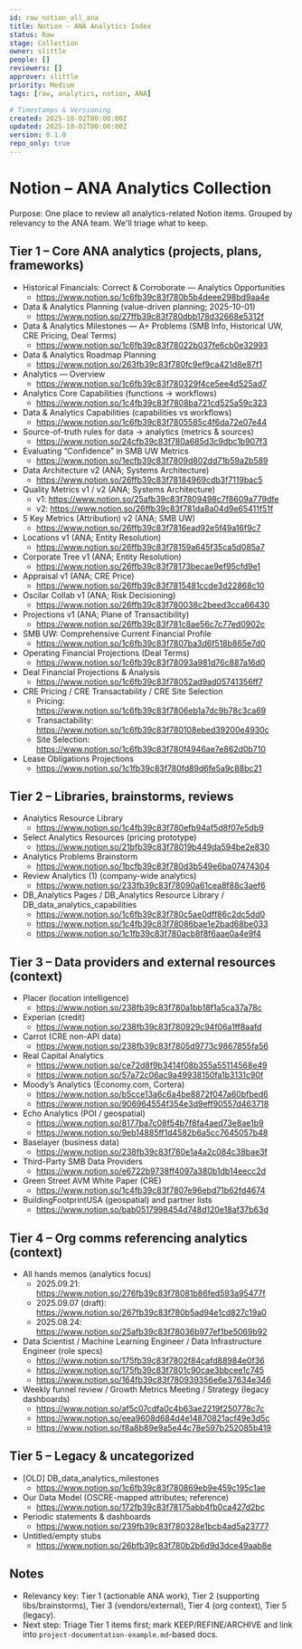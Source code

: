 ```yaml
---
id: raw_notion_all_ana
title: Notion – ANA Analytics Index
status: Raw
stage: Collection
owner: slittle
people: []
reviewers: []
approver: slittle
priority: Medium
tags: [raw, analytics, notion, ANA]

# Timestamps & Versioning
created: 2025-10-02T00:00:00Z
updated: 2025-10-02T00:00:00Z
version: 0.1.0
repo_only: true
---
```


# Notion – ANA Analytics Collection

Purpose: One place to review all analytics-related Notion items. Grouped by relevancy to the ANA team. We'll triage what to keep.

## Tier 1 – Core ANA analytics (projects, plans, frameworks)

- Historical Financials: Correct & Corroborate — Analytics Opportunities
  - <https://www.notion.so/1c6fb39c83f780b5b4deee298bd9aa4e>
- Data & Analytics Planning (value-driven planning; 2025-10-01)
  - <https://www.notion.so/27ffb39c83f780dbb178d32668e5312f>
- Data & Analytics Milestones — A+ Problems (SMB Info, Historical UW, CRE Pricing, Deal Terms)
  - <https://www.notion.so/1c6fb39c83f78022b037fe6cb0e32993>
- Data & Analytics Roadmap Planning
  - <https://www.notion.so/263fb39c83f780fc9ef9ca421d8e87f1>
- Analytics — Overview
  - <https://www.notion.so/1c6fb39c83f780329f4ce5ee4d525ad7>
- Analytics Core Capabilities (functions → workflows)
  - <https://www.notion.so/1c4fb39c83f7808ba721cd525a59c323>
- Data & Analytics Capabilities (capabilities vs workflows)
  - <https://www.notion.so/1c6fb39c83f7805585c4f6da72e07e44>
- Source-of-truth rules for data → analytics (metrics & sources)
  - <https://www.notion.so/24cfb39c83f780a685d3c9dbc1b907f3>
- Evaluating “Confidence” in SMB UW Metrics
  - <https://www.notion.so/1ecfb39c83f7809d802dd71b59a2b589>
- Data Architecture v2 (ANA; Systems Architecture)
  - <https://www.notion.so/26ffb39c83f78184969cdb3f7119bac5>
- Quality Metrics v1 / v2 (ANA; Systems Architecture)
  - v1: <https://www.notion.so/25afb39c83f7809498c7f8609a779dfe>
  - v2: <https://www.notion.so/26ffb39c83f781da8a04d9e65411f51f>
- 5 Key Metrics (Attribution) v2 (ANA; SMB UW)
  - <https://www.notion.so/26ffb39c83f7816ead92e5f49a16f9c7>
- Locations v1 (ANA; Entity Resolution)
  - <https://www.notion.so/26ffb39c83f78159a645f35ca5d085a7>
- Corporate Tree v1 (ANA; Entity Resolution)
  - <https://www.notion.so/26ffb39c83f78173becae9ef95cfd9e1>
- Appraisal v1 (ANA; CRE Price)
  - <https://www.notion.so/26ffb39c83f7815481ccde3d22868c10>
- Oscilar Collab v1 (ANA; Risk Decisioning)
  - <https://www.notion.so/26ffb39c83f780038c2beed3cca66430>
- Projections v1 (ANA; Plane of Transactibility)
  - <https://www.notion.so/26ffb39c83f781c8ae56c7c77ed0902c>
- SMB UW: Comprehensive Current Financial Profile
  - <https://www.notion.so/1c6fb39c83f7807ba3d6f518b865e7d0>
- Operating Financial Projections (Deal Terms)
  - <https://www.notion.so/1c6fb39c83f78093a981d76c887a16d0>
- Deal Financial Projections & Analysis
  - <https://www.notion.so/1c6fb39c83f78052ad9ad05741356ff7>
- CRE Pricing / CRE Transactability / CRE Site Selection
  - Pricing: <https://www.notion.so/1c6fb39c83f7806eb1a7dc9b78c3ca69>
  - Transactability: <https://www.notion.so/1c6fb39c83f780108ebed39200e4930c>
  - Site Selection: <https://www.notion.so/1c6fb39c83f780f4946ae7e862d0b710>
- Lease Obligations Projections
  - <https://www.notion.so/1c1fb39c83f780fd89d6fe5a9c88bc21>

## Tier 2 – Libraries, brainstorms, reviews

- Analytics Resource Library
  - <https://www.notion.so/1c4fb39c83f780efb94af5d8f07e5db9>
- Select Analytics Resources (pricing prototype)
  - <https://www.notion.so/21bfb39c83f78019b449da594be2e830>
- Analytics Problems Brainstorm
  - <https://www.notion.so/1bcfb39c83f780d3b549e6ba07474304>
- Review Analytics (1) (company-wide analytics)
  - <https://www.notion.so/233fb39c83f78090a61cea8f88c3aef6>
- DB_Analytics Pages / DB_Analytics Resource Library / DB_data_analytics_capabilities
  - <https://www.notion.so/1c6fb39c83f780c5ae0dff86c2dc5dd0>
  - <https://www.notion.so/1c4fb39c83f78086bae1e2bad68be033>
  - <https://www.notion.so/1c1fb39c83f780acb8f8f6aae0a4e9f4>

## Tier 3 – Data providers and external resources (context)

- Placer (location intelligence)
  - <https://www.notion.so/238fb39c83f780a1bb18f1a5ca37a78c>
- Experian (credit)
  - <https://www.notion.so/238fb39c83f780929c94f06a1ff8aafd>
- Carrot (CRE non-API data)
  - <https://www.notion.so/238fb39c83f7805d9773c9867855fa56>
- Real Capital Analytics
  - <https://www.notion.so/ce72d8f9b3414f08b355a55114568e49>
  - <https://www.notion.so/57a72c06ac9a49938150fa1b3131c90f>
- Moody’s Analytics (Economy.com, Cortera)
  - <https://www.notion.so/b5cce13a6c6a4be8872f047a60bfbed6>
  - <https://www.notion.so/906964554f354e3d9eff90557d463718>
- Echo Analytics (POI / geospatial)
  - <https://www.notion.so/8177ba7c08f54b7f8fa4aed73e8ae1b9>
  - <https://www.notion.so/9eb14885ff1d4582b6a5cc7645057b48>
- Baselayer (business data)
  - <https://www.notion.so/238fb39c83f780e1a4a2c084c38bae3f>
- Third-Party SMB Data Providers
  - <https://www.notion.so/e6722b9738ff4097a380b1db14eecc2d>
- Green Street AVM White Paper (CRE)
  - <https://www.notion.so/1c4fb39c83f7807e96ebd71b62fd4674>
- BuildingFootprintUSA (geospatial) and partner lists
  - <https://www.notion.so/bab0517998454d748d120e18af37b63d>

## Tier 4 – Org comms referencing analytics (context)

- All hands memos (analytics focus)
  - 2025.09.21: <https://www.notion.so/276fb39c83f78081b86fed593a95477f>
  - 2025.09.07 (draft): <https://www.notion.so/267fb39c83f780b5ad94e1cd827c19a0>
  - 2025.08.24: <https://www.notion.so/25afb39c83f78036b977ef1be5069b92>
- Data Scientist / Machine Learning Engineer / Data Infrastructure Engineer (role specs)
  - <https://www.notion.so/175fb39c83f7802f84cafd88984e0f36>
  - <https://www.notion.so/175fb39c83f7801c90cae3bbcee1c745>
  - <https://www.notion.so/164fb39c83f780939356e6e37634e346>
- Weekly funnel review / Growth Metrics Meeting / Strategy (legacy dashboards)
  - <https://www.notion.so/af5c07cdfa0c4b63ae2219f250778c7c>
  - <https://www.notion.so/eea9608d684d4e14870821acf49e3d5c>
  - <https://www.notion.so/f8a8b89e9a5e44c78e597b252085b419>

## Tier 5 – Legacy & uncategorized

- [OLD] DB_data_analytics_milestones
  - <https://www.notion.so/1c6fb39c83f780869eb9e459c195c1ae>
- Our Data Model (OSCRE-mapped attributes; reference)
  - <https://www.notion.so/172fb39c83f78175abb4fb0ca427d2bc>
- Periodic statements & dashboards
  - <https://www.notion.so/239fb39c83f780328e1bcb4ad5a23777>
- Untitled/empty stubs
  - <https://www.notion.so/26bfb39c83f780b2b6d9d3dce49aab8e>

## Notes

- Relevancy key: Tier 1 (actionable ANA work), Tier 2 (supporting libs/brainstorms), Tier 3 (vendors/external), Tier 4 (org context), Tier 5 (legacy).
- Next step: Triage Tier 1 items first; mark KEEP/REFINE/ARCHIVE and link into `project-documentation-example.md`-based docs.
